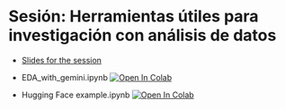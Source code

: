 # Sesión: Herramientas útiles para investigación con análisis de datos

+ [Slides for the session](DA_AI.html)
 
+ EDA_with_gemini.ipynb [![Open In Colab](https://colab.research.google.com/assets/colab-badge.svg)](https://colab.research.google.com/github/fsansegundo/Herramientas_IA_analisis_datos/blob/main/EDA_with_gemini.ipynb)

+ Hugging Face example.ipynb [![Open In Colab](https://colab.research.google.com/assets/colab-badge.svg)](https://colab.research.google.com/github/fsansegundo/Herramientas_IA_analisis_datos/blob/main/HuggingFace_Example.ipynb)



